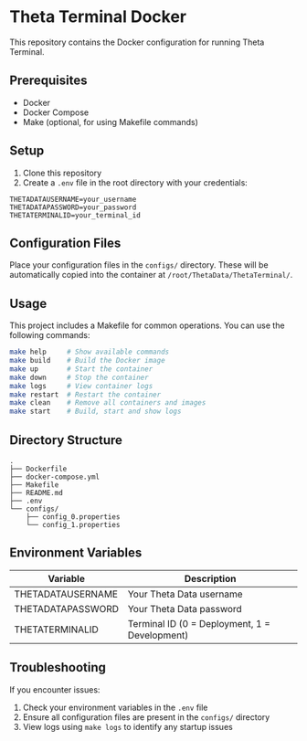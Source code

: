 # Theta Terminal Docker

This repository contains the Docker configuration for running Theta Terminal.

## Prerequisites

- Docker
- Docker Compose
- Make (optional, for using Makefile commands)

## Setup

1. Clone this repository
2. Create a `.env` file in the root directory with your credentials:
```env
THETADATAUSERNAME=your_username
THETADATAPASSWORD=your_password
THETATERMINALID=your_terminal_id
```

## Configuration Files

Place your configuration files in the `configs/` directory. These will be automatically copied into the container at `/root/ThetaData/ThetaTerminal/`.

## Usage

This project includes a Makefile for common operations. You can use the following commands:

```bash
make help     # Show available commands
make build    # Build the Docker image
make up       # Start the container
make down     # Stop the container
make logs     # View container logs
make restart  # Restart the container
make clean    # Remove all containers and images
make start    # Build, start and show logs
```

## Directory Structure

```
.
├── Dockerfile
├── docker-compose.yml
├── Makefile
├── README.md
├── .env
└── configs/
    ├── config_0.properties
    └── config_1.properties
```

## Environment Variables

| Variable | Description |
|----------|-------------|
| THETADATAUSERNAME | Your Theta Data username |
| THETADATAPASSWORD | Your Theta Data password |
| THETATERMINALID | Terminal ID (0 = Deployment, 1 = Development) |

## Troubleshooting

If you encounter issues:
1. Check your environment variables in the `.env` file
2. Ensure all configuration files are present in the `configs/` directory
3. View logs using `make logs` to identify any startup issues
